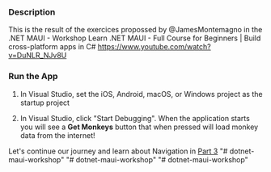 ### Description
This is the result of the exercices propossed by @JamesMontemagno in the .NET MAUI - Workshop 
Learn .NET MAUI - Full Course for Beginners | Build cross-platform apps in C#
https://www.youtube.com/watch?v=DuNLR_NJv8U 


### Run the App

1. In Visual Studio, set the iOS, Android, macOS, or Windows project as the startup project 

2. In Visual Studio, click "Start Debugging". When the application starts you will see a **Get Monkeys** button that when pressed will load monkey data from the internet!

Let's continue our journey and learn about Navigation in [Part 3](../Part%203%20-%20Navigation/README.md)
"# dotnet-maui-workshop" 
"# dotnet-maui-workshop" 
"# dotnet-maui-workshop" 

